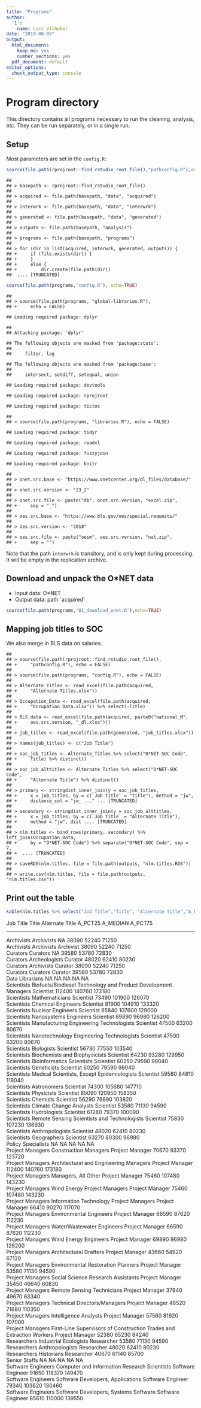 ```yaml
---
title: "Programs"
author:
  '1':
    name: Lars Vilhuber
date: "2019-08-09"
output:
  html_document:
    keep_md: yes
    number_sections: yes
  pdf_document: default
editor_options:
  chunk_output_type: console
---
```



# Program directory
This directory contains all programs necessary to run the cleaning, analysis, etc. They can be run separately, or in a single run. 

## Setup
Most parameters are set in the `config.R`:

```r
source(file.path(rprojroot::find_rstudio_root_file(),"pathconfig.R"),echo=TRUE)
```

```
## 
## > basepath <- rprojroot::find_rstudio_root_file()
## 
## > acquired <- file.path(basepath, "data", "acquired")
## 
## > interwrk <- file.path(basepath, "data", "interwrk")
## 
## > generated <- file.path(basepath, "data", "generated")
## 
## > outputs <- file.path(basepath, "analysis")
## 
## > programs <- file.path(basepath, "programs")
## 
## > for (dir in list(acquired, interwrk, generated, outputs)) {
## +     if (file.exists(dir)) {
## +     }
## +     else {
## +         dir.create(file.path(dir))
##  .... [TRUNCATED]
```

```r
source(file.path(programs,"config.R"), echo=TRUE)
```

```
## 
## > source(file.path(programs, "global-libraries.R"), 
## +     echo = FALSE)
```

```
## Loading required package: dplyr
```

```
## 
## Attaching package: 'dplyr'
```

```
## The following objects are masked from 'package:stats':
## 
##     filter, lag
```

```
## The following objects are masked from 'package:base':
## 
##     intersect, setdiff, setequal, union
```

```
## Loading required package: devtools
```

```
## Loading required package: rprojroot
```

```
## Loading required package: tictoc
```

```
## 
## > source(file.path(programs, "libraries.R"), echo = FALSE)
```

```
## Loading required package: tidyr
```

```
## Loading required package: readxl
```

```
## Loading required package: fuzzyjoin
```

```
## Loading required package: knitr
```

```
## 
## > onet.src.base <- "https://www.onetcenter.org/dl_files/database/"
## 
## > onet.src.version <- "23_2"
## 
## > onet.src.file <- paste("db", onet.src.version, "excel.zip", 
## +     sep = "_")
## 
## > oes.src.base <- "https://www.bls.gov/oes/special.requests/"
## 
## > oes.src.version <- "2018"
## 
## > oes.src.file <- paste("oesm", oes.src.version, "nat.zip", 
## +     sep = "")
```

Note that the path `interwrk` is transitory, and is only kept during processing. It will be empty in the replication archive.




## Download and unpack the O&ast;NET data

 - Input data: O&ast;NET 
 - Output data: path `acquired'
 

```r
source(file.path(programs,"01_download_onet.R"),echo=TRUE)
```

## Mapping job titles to SOC
We also merge in BLS data on salaries.

```
## 
## > source(file.path(rprojroot::find_rstudio_root_file(), 
## +     "pathconfig.R"), echo = FALSE)
## 
## > source(file.path(programs, "config.R"), echo = FALSE)
## 
## > Alternate_Titles <- read_excel(file.path(acquired, 
## +     "Alternate Titles.xlsx"))
## 
## > Occupation_Data <- read_excel(file.path(acquired, 
## +     "Occupation Data.xlsx")) %>% select(-Title)
## 
## > BLS.data <- read_excel(file.path(acquired, paste0("national_M", 
## +     oes.src.version, "_dl.xlsx")))
## 
## > job_titles <- read_excel(file.path(generated, "job_titles.xlsx"))
## 
## > names(job_titles) <- c("Job Title")
## 
## > soc_job_titles <- Alternate_Titles %>% select("O*NET-SOC Code", 
## +     Title) %>% distinct()
## 
## > soc_job_alttitles <- Alternate_Titles %>% select("O*NET-SOC Code", 
## +     "Alternate Title") %>% distinct()
## 
## > primary <- stringdist_inner_join(y = soc_job_titles, 
## +     x = job_titles, by = c(`Job Title` = "Title"), method = "jw", 
## +     distance_col = "jw_ ..." ... [TRUNCATED] 
## 
## > secondary <- stringdist_inner_join(y = soc_job_alttitles, 
## +     x = job_titles, by = c(`Job Title` = "Alternate Title"), 
## +     method = "jw", dist .... [TRUNCATED] 
## 
## > nlm.titles <- bind_rows(primary, secondary) %>% left_join(Occupation_Data, 
## +     by = "O*NET-SOC Code") %>% separate("O*NET-SOC Code", sep = 7, 
## +  .... [TRUNCATED] 
## 
## > saveRDS(nlm.titles, file = file.path(outputs, "nlm.titles.RDS"))
## 
## > write.csv(nlm.titles, file = file.path(outputs, "nlm.titles.csv"))
```

## Print out the table

```r
kable(nlm.titles %>% select("Job Title","Title", "Alternate Title","A_PCT25","A_MEDIAN","A_PCT75"))
```



Job Title            Title                                                                  Alternate Title     A_PCT25   A_MEDIAN   A_PCT75 
-------------------  ---------------------------------------------------------------------  ------------------  --------  ---------  --------
Archivists           Archivists                                                             NA                  38090     52240      71250   
Archivists           Archivists                                                             Archivist           38090     52240      71250   
Curators             Curators                                                               NA                  39580     53780      72830   
Curators             Archeologists                                                          Curator             48020     62410      80230   
Curators             Archivists                                                             Curator             38090     52240      71250   
Curators             Curators                                                               Curator             39580     53780      72830   
Data Librarians      NA                                                                     NA                  NA        NA         NA      
Scientists           Biofuels/Biodiesel Technology and Product Development Managers         Scientist           112400    140760     173180  
Scientists           Mathematicians                                                         Scientist           73490     101900     126070  
Scientists           Chemical Engineers                                                     Scientist           81900     104910     133320  
Scientists           Nuclear Engineers                                                      Scientist           85840     107600     129000  
Scientists           Nanosystems Engineers                                                  Scientist           69890     96980      126200  
Scientists           Manufacturing Engineering Technologists                                Scientist           47500     63200      80670   
Scientists           Nanotechnology Engineering Technologists                               Scientist           47500     63200      80670   
Scientists           Biologists                                                             Scientist           56730     77550      103540  
Scientists           Biochemists and Biophysicists                                          Scientist           64230     93280      129950  
Scientists           Bioinformatics Scientists                                              Scientist           60250     79590      98040   
Scientists           Geneticists                                                            Scientist           60250     79590      98040   
Scientists           Medical Scientists, Except Epidemiologists                             Scientist           59580     84810      118040  
Scientists           Astronomers                                                            Scientist           74300     105680     147710  
Scientists           Physicists                                                             Scientist           85090     120950     158350  
Scientists           Chemists                                                               Scientist           56290     76890      103820  
Scientists           Climate Change Analysts                                                Scientist           53580     71130      94590   
Scientists           Hydrologists                                                           Scientist           61280     79370      100090  
Scientists           Remote Sensing Scientists and Technologists                            Scientist           75830     107230     136930  
Scientists           Anthropologists                                                        Scientist           48020     62410      80230   
Scientists           Geographers                                                            Scientist           63270     80300      96980   
Policy Specialists   NA                                                                     NA                  NA        NA         NA      
Project Managers     Construction Managers                                                  Project Manager     70670     93370      123720  
Project Managers     Architectural and Engineering Managers                                 Project Manager     112400    140760     173180  
Project Managers     Managers, All Other                                                    Project Manager     75460     107480     143230  
Project Managers     Wind Energy Project Managers                                           Project Manager     75460     107480     143230  
Project Managers     Information Technology Project Managers                                Project Manager     66410     90270      117070  
Project Managers     Environmental Engineers                                                Project Manager     66590     87620      112230  
Project Managers     Water/Wastewater Engineers                                             Project Manager     66590     87620      112230  
Project Managers     Wind Energy Engineers                                                  Project Manager     69890     96980      126200  
Project Managers     Architectural Drafters                                                 Project Manager     43660     54920      67120   
Project Managers     Environmental Restoration Planners                                     Project Manager     53580     71130      94590   
Project Managers     Social Science Research Assistants                                     Project Manager     35450     46640      60830   
Project Managers     Remote Sensing Technicians                                             Project Manager     37940     49670      63340   
Project Managers     Technical Directors/Managers                                           Project Manager     48520     71680      110350  
Project Managers     Intelligence Analysts                                                  Project Manager     57560     81920      107000  
Project Managers     First-Line Supervisors of Construction Trades and Extraction Workers   Project Manager     52380     65230      84240   
Researchers          Industrial Ecologists                                                  Researcher          53580     71130      94590   
Researchers          Anthropologists                                                        Researcher          48020     62410      80230   
Researchers          Historians                                                             Researcher          40670     61140      85700   
Senior Staffs        NA                                                                     NA                  NA        NA         NA      
Software Engineers   Computer and Information Research Scientists                           Software Engineer   91650     118370     149470  
Software Engineers   Software Developers, Applications                                      Software Engineer   79340     103620     130460  
Software Engineers   Software Developers, Systems Software                                  Software Engineer   85610     110000     139550  

